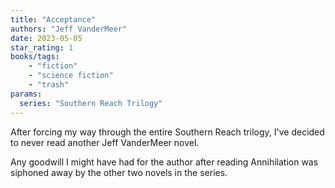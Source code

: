 ```yaml
---
title: "Acceptance"
authors: "Jeff VanderMeer"
date: 2023-05-05
star_rating: 1
books/tags:
    - "fiction"
    - "science fiction"
    - "trash"
params:
  series: "Southern Reach Trilogy"
---
```


After forcing my way through the entire Southern Reach trilogy,  I've decided to never read another Jeff VanderMeer novel. 

Any goodwill I might have had for the author after reading Annihilation was siphoned away by the other two novels in the series. 

<!--more-->